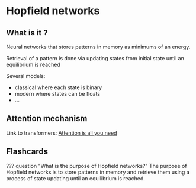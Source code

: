 # Hopfield networks

## What is it ?

Neural networks that stores patterns in memory as minimums of an energy.

Retrieval of a pattern is done via updating states from initial state until an equilibrium is reached

Several models:
- classical where each state is binary
- modern where states can be floats
- ...

## Attention mechanism

Link to transformers:  [Attention is all you need](https://arxiv.org/pdf/2008.02217.pdf)

## Flashcards
??? question "What is the purpose of Hopfield networks?"
    The purpose of Hopfield networks is to store patterns in memory and retrieve them using a process of state updating until an equilibrium is reached.
